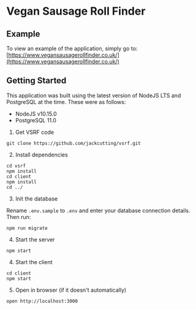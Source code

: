 # Vegan Sausage Roll Finder

## Example

To view an example of the application, simply go to: [https://www.vegansausagerollfinder.co.uk/](https://www.vegansausagerollfinder.co.uk/)

## Getting Started

This application was built using the latest version of NodeJS LTS and PostgreSQL at the time. These were as follows: 

* NodeJS v10.15.0
* PostgreSQL 11.0

1. Get VSRF code

  ```
  git clone https://github.com/jackcutting/vsrf.git
  ```

2. Install dependencies

  ```
  cd vsrf
  npm install
  cd client
  npm install
  cd ../
  ```

3. Init the database

  Rename `.env.sample` to `.env` and enter your database connection details. Then run:

  ```
  npm run migrate
  ```

4. Start the server

  ```
  npm start
  ```

4. Start the client

  ```
  cd client
  npm start
  ```

5. Open in browser (if it doesn't automatically)

  ```
  open http://localhost:3000
  ```
